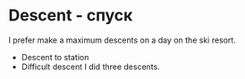 # Descent - спуск

I prefer make a maximum descents on a day on the ski resort.

- Descent to station
- Difficult descent I did three descents.
